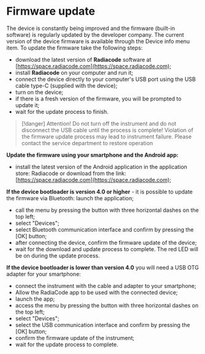 # Firmware update

The device is constantly being improved and the firmware (built-in software) is regularly updated by the developer company. The current version of the device firmware is available through the Device info menu item. To update the firmware take the following steps:

* download the latest version of **Radiacode** software at [https://space.radiacode.com](https://space.radiacode.com);
* install **Radiacode** on your computer and run it;
* connect the device directly to your computer's USB port using the USB cable type-C (supplied with the device);
* turn on the device;
* if there is a fresh version of the firmware, you will be prompted to update it;
* wait for the update process to finish.

> \[!danger] Attention! Do not turn off the instrument and do not disconnect the USB cable until the process is complete! Violation of the firmware update process may lead to instrument failure. Please contact the service department to restore operation

**Update the firmware using your smartphone and the Android app:**

* install the latest version of the Android application in the application store: Radiacode or download from the link: [https://space.radiacode.com](https://space.radiacode.com);

**If the device bootloader is version 4.0 or higher** - it is possible to update the firmware via Bluetooth: launch the application;

* call the menu by pressing the button with three horizontal dashes on the top left;
* select "Devices";
* select Bluetooth communication interface and confirm by pressing the \[OK] button;
* after connecting the device, confirm the firmware update of the device;
* wait for the download and update process to complete. The red LED will be on during the update process.

**If the device bootloader is lower than version 4.0** you will need a USB OTG adapter for your smartphone:

* connect the instrument with the cable and adapter to your smartphone;
* Allow the RadiaCode app to be used with the connected device;
* launch the app;
* access the menu by pressing the button with three horizontal dashes on the top left;
* select "Devices";
* select the USB communication interface and confirm by pressing the \[OK] button;
* confirm the firmware update of the instrument;
* wait for the update process to complete.
